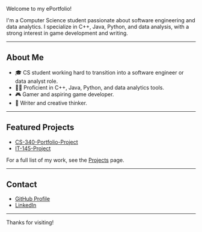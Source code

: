 Welcome to my ePortfolio!

I'm a Computer Science student passionate about software engineering and data analytics. I specialize in C++, Java, Python, and data analysis, with a strong interest in game development and writing.

---

## About Me

- 🎓 CS student working hard to transition into a software engineer or data analyst role.
- 👩‍💻 Proficient in C++, Java, Python, and data analytics tools.
- 🎮 Gamer and aspiring game developer.
- 📝 Writer and creative thinker.

---

## Featured Projects

- [CS-340-Portfolio-Project](https://github.com/MadelineJMeyers/CS340-Portfolio-Project)
- [IT-145-Project](https://github.com/MadelineJMeyers/IT-145-Project)

For a full list of my work, see the [Projects](projects.md) page.

---

## Contact

- [GitHub Profile](https://github.com/MadelineJMeyers)
- [LinkedIn](#) <!-- Add your LinkedIn URL here -->

---

Thanks for visiting!